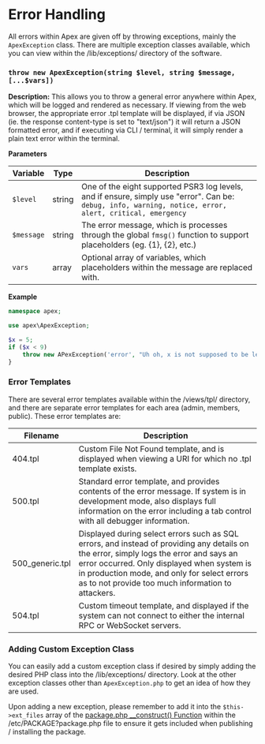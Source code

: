 
# Error Handling

All errors within Apex are given off by throwing exceptions, mainly the `ApexException` class.  There are multiple exception classes available, which you 
can view within the /lib/exceptions/ directory of the software.


### `throw new ApexException(string $level, string $message, [...$vars])`

**Description:** This allows you to throw a general error anywhere within Apex, which will be logged and rendered 
as necessary.  If viewing from the web browser, the appropriate error .tpl template will be displayed, if via JSON (ie. the response content-type is set to "text/json") it will return a JSON formatted error, and if executing via CLI / terminal, it will simply render a plain text error within the terminal.

**Parameters**

Variable | Type | Description
------------- |------------- |------------- 
`$level` | string | One of the eight supported PSR3 log levels, and if ensure, simply use "error".  Can be: `debug, info, warning, notice, error, alert, critical, emergency`
`$message` | string | The error message, which is processes through the global `fmsg()` function to support placeholders (eg. {1}, {2}, etc.)
`vars` | array | Optional array of variables, which placeholders within the message are replaced with.

**Example**

~~~php
namespace apex;

use apex\ApexException;

$x = 5;
if ($x < 9)
    throw new APexException('error', "Uh oh, x is not supposed to be less than 9, but is {1}", $x);
}
~~~


### Error Templates

There are several error templates available within the /views/tpl/ directory, and there are separate error templates 
for each area (admin, members, public).  These error templates are:

Filename | Description
----------- |----------- 
404.tpl | Custom File Not Found template, and is displayed when viewing a URI for which no .tpl template exists.  
500.tpl | Standard error template, and provides contents of the error message.  If system is in development mode, also displays full information on the error including a tab control with all debugger information.
500_generic.tpl | Displayed during select errors such as SQL errors, and instead of providing any details on the error, simply logs the error and says an error occurred.  Only displayed when system is in production mode, and only for select errors as to not provide too much information to attackers.
504.tpl | Custom timeout template, and displayed if the system can not connect to either the internal RPC or WebSocket servers.


### Adding Custom Exception Class

You can easily add a custom exception class if desired by simply adding the desired PHP class into the 
/lib/exceptions/ directory.  Look at the other exception classes other than `ApexException.php` to get an idea of how they are used.

Upon adding a new exception, please remember to add it into the `$this->ext_files` array of 
the [package.php __construct() Function](packages_construct.md) within the /etc/PACKAGE?package.php file to ensure it gets included when 
publishing / installing the package.


